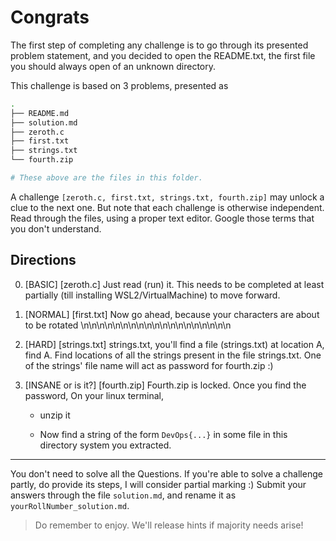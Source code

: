 # Congrats

The first step of completing any challenge is to go through its presented problem statement, and you decided to open the README.txt, the first file you should always open of an unknown directory.

This challenge is based on 3 problems, presented as

```bash
.
├── README.md
├── solution.md
├── zeroth.c
├── first.txt
├── strings.txt
└── fourth.zip

# These above are the files in this folder.
```

A challenge `[zeroth.c, first.txt, strings.txt, fourth.zip]` may unlock a clue to the next one.
But note that each challenge is otherwise independent.
Read through the files, using a proper text editor. Google those terms that you don't understand.

## Directions

0) [BASIC] [zeroth.c] Just read (run) it. This needs to be completed at least partially (till installing WSL2/VirtualMachine) to move forward.

1) [NORMAL] [first.txt] Now go ahead, because your characters are about to be rotated \n\n\n\n\n\n\n\n\n\n\n\n\n\n\n\n\n\n\n

2) [HARD] [strings.txt] strings.txt, you'll find a file (strings.txt) at location A,  find A.
   Find locations of all the strings present in the file strings.txt.
   One of the strings' file name will act as password for fourth.zip :)

3) [INSANE or is it?] [fourth.zip] Fourth.zip is locked.
    Once you find the password, On your linux terminal, 
    - unzip it 


    - Now find a string of the form `DevOps{...}` in some file in this directory system you extracted.

---

You don't need to solve all the Questions.
If you're able to solve a challenge partly, do provide its steps, I will consider partial marking :)
Submit your answers through the file `solution.md`, and rename it as `yourRollNumber_solution.md`.

> Do remember to enjoy. We'll release hints if majority needs arise!

